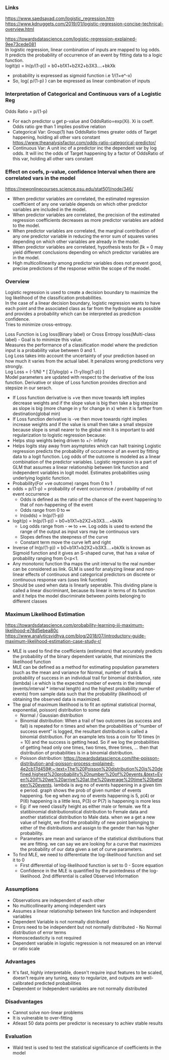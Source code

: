 ### Links
https://www.saedsayad.com/logistic_regression.htm <br/>
https://www.kdnuggets.com/2019/01/logistic-regression-concise-technical-overview.html <br/>

https://towardsdatascience.com/logistic-regression-explained-9ee73cede081 </br>
In logistic regression, linear combination of inputs are mapped to log odds. It predicts the probability of occurrence of an event by fitting data to a logic function.  <br/>
logit(p) = ln(p/(1-p)) = b0+b1X1+b2X2+b3X3....+bkXk <br/>
* probability is expressed as sigmoid function i.e 1/(1+e^-x)
* So, log( p/(1-p) ) can be expressed as linear combination of inputs

### Interpretation of Categorical and Continuous vars of a Logistic Reg
Odds Ratio = p/(1-p)
* For each predictor u get p-value and OddsRatio=exp(Xi). Xi is coeff. Odds ratio gre than 1 implies positive relation
* Categorical Var: Group(1) has OddsRatio times greater odds of Target happening, holding all other vars constant https://www.theanalysisfactor.com/odds-ratio-categorical-predictor/
* Continuous Var: A unit inc of a predictor inc the dependent var by log odds. It will inc the odds of Target happening by a factor of OddsRatio of this var, holding all other vars constant

### Effect on coefs, p-value, confidence Interval when there are correlated vars in the model
https://newonlinecourses.science.psu.edu/stat501/node/346/  <br/>
* When predictor variables are correlated, the estimated regression coefficient of any one variable depends on which other predictor variables are included in the model.
* When predictor variables are correlated, the precision of the estimated regression coefficients decreases as more predictor variables are added to the model.
* When predictor variables are correlated, the marginal contribution of any one predictor variable in reducing the error sum of squares varies depending on which other variables are already in the model.
* When predictor variables are correlated, hypothesis tests for βk = 0 may yield different conclusions depending on which predictor variables are in the model.
* High multicollinearity among predictor variables does not prevent good, precise predictions of the response within the scope of the model. 

### Overview 
Logistic regression is used to create a decision boundary to maximize the log likelihood of the classification probabilities.  <br/> 
In the case of a linear decision boundary, logistic regression wants to have each point and the associated class as far from the hydroplane as possible and provides a probability which can be interpreted as prediction confidence. <br/> 
Tries to minimize cross-entropy. <br/> 
 
Loss Function is Log loss(Binary label) or Cross Entropy loss(Multi-class label) - Goal is to minimize this value. <br/> 
Measures the performance of a classification model where the prediction input is a probability value between 0 and 1. <br/>
Log Loss takes into account the uncertainty of your prediction based on how much it varies from the actual label. It penalizes wrong predictions very strongly. <br/>
Log Loss = (-1/N) * [ Σ{ylog(p) + (1-y)log(1-p)} ] <br/>
Model parameters are updated with respect to the derivative of the loss function. Derivative or slope of Loss function provides direction and stepsize in our serach.
* If Loss function derivative is +ve then move towards left  implies decrease weights and if the slope value is big then take a big stepsize as slope is big (more change in y for change in x) when it is farther from destination(global min)
* If Loss function derivative is -ve then move towards right implies increase weights and if the value is small then take a small stepsize because slope is small nearer to the global min
It is important to add regularization to logistic regression because:
* Helps stop weights being driven to +/- infinity
* Helps logits stay away from asymptotes which can halt training
Logistic regression predicts the probability of occurrence of an event by fitting data to a logit function. Log odds of the outcome is modeled as a linear combination of the predictor variables. Logistic regression is a part of GLM that assumes a linear relationship between link function and independent variables in logit model. Estimates probabilities using underlying logistic function.
* Probability(For +ve outcome) ranges from 0 to 1 <br/> 
* odds = p/(1-p) = probability of event occurrence / probability of not event occurrence  <br/>
  * Odds is defined as the ratio of the chance of the event happening to that of non-happening of the event <br/>
  * Odds range from 0 to ∞ <br/>
  * ln(odds) = ln(p/(1-p)) <br/>
* logit(p) = ln(p/(1-p)) = b0+b1X1+b2X2+b3X3....+bkXk <br/>
    * Log odds range from - ∞ to +∞. Log odds is used to extend the range of the output as input vars may be continuous vars  <br/>
    * Slopes defines the steepness of the curve
    * Constant term move the curve left and right 
* Inverse of  ln(p/(1-p)) = b0+b1X1+b2X2+b3X3....+bkXk  is known as Sigmoid function and it gives an S-shaped curve, that has a value of probability ranging from 0<p<1.
* Any monotonic function tha maps the unit interval to the real number can be considered as link. GLM is used for analyzing linear and non-linear effects of continuous and categorical predictors on discrete or continuous response vars (uses link fucntion)
* Should be used when data is linearly seperable. This dividing plane is called a linear discriminant, because its linear in terms of its function and it helps the model discriminate between points belonging to different classes

### Maximum Likelihood Estimation
https://towardsdatascience.com/probability-learning-iii-maximum-likelihood-e78d5ebea80c </br>
https://www.analyticsvidhya.com/blog/2018/07/introductory-guide-maximum-likelihood-estimation-case-study-r/ </br>
* MLE is used to find the coefficients (estimators) that accurately predicts the probability of the binary dependent variable, that minimizes the likelihood function
* MLE can be defined as a method for estimating population parameters (such as the mean and variance for Normal, number of trails & probability of success in an individual trail for binomial distribution, rate (lambda) i.e which is the expected number of events in the interval (events/interval * interval length) and the highest probability number of events) from sample data such that the probability (likelihood) of obtaining the observed data is maximized.
* The goal of maximum likelihood is to fit an optimal statistical (normal, exponential, poisson) distribution to some data
  * Normal / Gaussian distribution
  * Binomial distribution:
When a trail of two outcomes (as success and fail) is repeated for n times and when the probabilities of “number of success event” is logged, the resultant distribution is called a binomial distribution. For an example lets toss a coin for 10 times (n = 10) and the success is getting head. So if we log the probabilities of getting head only one times, two times, three times, … then that distribution of probabilities is in a binomial distribution.
  * Poisson distribution: https://towardsdatascience.com/the-poisson-distribution-and-poisson-process-explained-4e2cb17d459#:~:text=The%20Poisson%20distribution%20is%20defined,highest%20probability%20number%20of%20events.&text=Even%20if%20we%20arrive%20at,the%20average%20time%20between%20events. lambda is avg no of events happening in a given tim e period. graph shows the prob of given number of events happening. foe eg when avg no of events happening is 5, p(4) or P(6) happening is a little less, P(3) or P(7) is happening is more less
  * Eg: if we need classify height as either male or female. we fit a statibinomial distributionstical distribution to Female data and another statistical distribution to Male data. when we a get a new value of height, we find the probability of new point belonging to either of the distributions and assign to the gender than has higher probability. 
  * Parameters are mean and variance of the statistical distributions that we are fitting. we can say we are looking for a curve that maximizes the probability of our data given a set of curve parameters.
* To find MLE, we need to differentiate the log-likelihood function and set it to 0
  * First  differential of log-likelihood function is set to 0 - Score equation
  * Confidence in the MLE is quantified by the pointedness of the log-likelihood. 2nd differential is called Observed Information

### Assumptions
* Observations are independent of each other
* No multicollinearity among independent vars
* Assumes a linear relationship between link function and independent variables 
* Dependent Variable is not normally distributed
* Errors need to be independent but not normally distributed - No Normal distribution of error terms
* Homoscedasticity is not required
* Dependent variable in logistic regression is not measured on an interval or ratio scale

### Advantages
* It's fast, highly interpretable, doesn't require input features to be scaled, doesn't require any tuning, easy to regularize, and outputs are well-calibrated predicted probabilities
* Dependent or Independent variables are not normally distributed

### Disadvantages
* Cannot solve non-linear problems
* It is vulnerable to over-fitting
* Atleast 50 data points per predictor is necessary to achiev stable results

### Evaluation
* Wald test is used to test the statistical significance of coefficients in the model 

